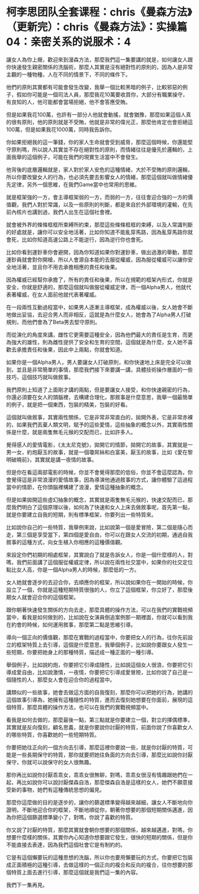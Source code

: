 # 柯李思团队全套课程：chris《曼森方法》（更新完）：chris《曼森方法》：实操篇04：亲密关系的说服术：4

讓女人為你上癮，歡迎來到漫森方法，那麼我們這一集要講的就是，如何讓女人跟你快速發生親密關係的洗腦術，那麼人其實是沒有絕對性的原則的，因為人是非常主觀的一種物種，人在不同的情景下，不同的條件下。

他們的原則其實都有可能會發生改變，我舉一個比較黑暗的例子，比較邪惡的例子，假如你可能是一個司法人員，那麼我花10萬要收買你，大部分有職業操守，有良知的人，他可能都會當場拒絕，他不會答應受賄。

但是如果我花100萬，也許有一部分人他就會動搖，就會猶豫，那麼如果這個人真的很有原則，他的原則就是不受賄，他就是非常的偉光正，那麼他肯定也會拒絕這100萬，但是如果我花1000萬，同時我告訴你。

你如果拒絕我的這一筆錢，你的家人生命就會受到威脅，那麼這個時候，你還能堅守原則嗎，所以說人其實並不存在絕對性的原則，而情緒往往是優先於邏輯的，上面我舉的這個例子，可能在我們的現實生活當中不會發生。

他背後的底層邏輯就是，家人對於家人安危的這種情緒，大於不受賄的原則邏輯，所以你要改變女人的行為，也必須先要去影響女人的情緒，那麼這個就叫做情緒優先定律，另外一個思維，在我們Game當中也常用的思維。

就是框架強的一方，會主導框架弱的一方，而弱的一方，往往會迎合強的一方的價值觀，我們人對於常識，以及一些原則的判斷，都是來自於外部環境的灌輸，在先前內核片也講到過，我們人出生在這個社會裡。

就會被外界的條條框框所束縛所約束，那麼這些條條框框的束縛，以及人常識判斷的好處就是，讓你可以安全地活著，比如你知道不能亂穿馬路，因為亂穿馬路你就會死，比如你知道高速公路上不能逆行，因為逆行你也會死。

比如你看到運鈔車你會避開，因為你知道如果你對運鈔車，做出過激的舉動，那麼運鈔員就會對你開槍，所以人會源自本能的去服從權威，因為服從權威可以讓你安全地活著，並且你不用去承擔相應的責任和後果。

因為權威已經幫你承擔了，所有的責任和後果，所以在規範的框架內形式，你就是安全，你就是舒適的，那麼這個就叫做服從權威定律，而一個Alpha男人，他就代表著權威，在女人面前他就代表著權威。

在一段兩性互動過程當中，如果男人逐漸主導框架，成為權威以後，女人她會不斷地做出妥協，去迎合男人而非相反，這就是為什麼女人，她會為了Alpha男人打破規則，而他們會為了Beta男去堅守原則。

而從演化的角度來講，雌性它更需要這種安全，因為他們最大的責任是生育，而更為強大的雄性，則為雌性提供了安全和生育的空間，這個就是為什麼，女人她不喜歡去承擔責任和後果，因此中上兩點，你就會知道。

如果你是一個Alpha男人，男人要讓女人打破原則，和你快速地上床是完全可以做到，並且是非常簡單的事情，那麼我們接下來要講一講，具體技術操作層面的一些技巧，這個技巧就叫做敘事。

我們原則上知道了上面剛才講的兩點，但是要讓女人接受，和你快速親密的行為，你還必須要在女人的頭腦裡，去構建合理化，那敘事是什麼意思，我舉一個最簡單的例子，就是把一個東西，包裝的精美，包裝的好看。

這個就叫做敘事，其實兩性關係，它是非常非常直白的，拋開外表，它是非常赤裸的，如果我們丟棄人類文明，賦予的這些愛情，這些抽象的概念以外，其實兩性關係是什麼，就是兩隻無毛元猴的交配而已，比如許多人。

覺得感人的愛情電影，《太太尼克號》，拋開它的情節，拋開它的故事，其實就是一男一女，約炮厭玉的故事，就是一個瓊屌絲和白富美，厭玉的故事，比如《愛在黎明破曉前》，其實就是講一夜情的故事。

但是你在看這兩部電影的時候，你並不會覺得那麼的低俗，你並不會這麼認為，你會覺得這是非常浪漫的愛情故事，因為導演他通過敘事的方式，讓你體驗了這過程當中的情節，在你頭腦裡構建了浪漫，愛情這種抽象的概念。

但是如果拋開這些虛幻抽象的概念，其實就是兩隻無毛元猴的，快速交配而已，那麼我們明白了這個原理以後，如何為了快速和女人上床去做敘事呢，首先第一點，就是你要建立自我的短期，則有標準框架，你要列出一些特質來。

比如說你自己的一些特質，我舉例來說，比如說第一個是愛冒險，第二個是隨心而走，第三個是享受當下，第四個是愛自由，你可以在跟女人交流的初期，通過自我敘事的這種方式，向女生植入你相應的這種價值觀。

來設定你們初期的相處框架，其實說白了就是告訴女人，你是一個什麼樣的人，對嗎，我們前面講了這個服從權威定律，所以說在兩性社交當中，如果你的社交定位點比女人高，你是一個Alpha男人的時候，那麼低的一方。

女人她就會逐步的去迎合你，去順應你的框架，所以說如果你在一開始的時候，你設立了一個，你就是這種短期特質很強的人，你立了這個框架，你立好了，那麼後期女人就會迎合你的這個框架。

跟你朝著快速發生關係的方向去走，那麼具體的操作方法，可以在我們的實戰視頻當中，看我是如何做到的，比如說在女演員倒追案例那一期裡面，你就可以看到我在約會的時候，如何運用敘事，那麼第二點是思維引導。

導向一個正向的價值觀，那麼在實戰的過程當中，你要把女人的行為，往你先前設立的框架特質上去引導，這個是什麼意思，我舉個例子，比如說你要跟女人發生一些短期，你要把她身上的那種特質，描述成一種正面的一種引導。

舉個例子，比如說約炮，你要把它引導成隨性，比如說這個女人很浪，你要把它引導成愛自由，比如說激情，一夜情，你要把它引導成愛冒險，比如你說了自己是一個隨性的人，那麼女人會在迎合你的過程當中。

講類似的一些故事，她會去做這方面的自我復刻，那麼你可以把她的行為，她講的這個故事引導為，她擁有這種隨性的特質，進而去復刻她想要在你面前，展現的這個特質，那麼具體的操作方法，也可以在我們的實戰視頻當中。

看我是如何去做的，那麼最後一點，第三點就是你要建立一個，對立的擇偶標準，其實就是反向復刻，顧名思義，就是你要說你討厭的特質，前面你說了你喜歡女人的哪些特質，你喜歡她的一些短期特質。

你要把她往正向的一個方向去引導，那麼這裡你要說一些，就是你討厭的特質，可能是一些長期保守的特質，那你就要把她往負面的方向去引導，那麼比如說你討厭保守，你就可以說保守的女人很無趣。

那你再比如說你討厭乖乖女，乖乖女很無聊，對嗎，乖乖女很沒有情趣跟她們在一起，再比如說你可以說討厭傑森自浩，那麼傑森自浩是這樣的女人，她們不願意接受新的事物，她們有這種傳統思想的偏見。

那麼你這麼做的目的是逐步的，讓你的篩選標準變得越來越細，讓女人不斷地向你證明，不斷地迎合你的框架，不斷地順從你，朝著你想要的那個短期關係邁進，因為你把這個篩選標準變小了，對嗎，你說了喜歡的特質。

你又說了討厭的特質，那麼其實就會朝你想要的那個關係，越來越邁進，對嗎，你想要什麼樣的關係，其實你內心知道你想要跟它發生，很快的短期的關係，但是你不能直接去表達，因為我們這個社會它是有制約的。

它是有這個懶要玩的這種思想的洗腦，所以你也要用懶要玩的方式，你要把它包裝成正面積極的這種引導，去做這樣的一個正向的複合和反向的複合，往你想要的那個特質上面去進行引導，那麼這個就是我們這一集的內容。

我們下一集再見。
